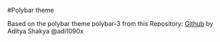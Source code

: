 #Polybar theme

Based on the polybar theme polybar-3 from this Repository: [Github](https://github.com/adi1090x/polybar-themes/) by Aditya Shakya @adi1090x
